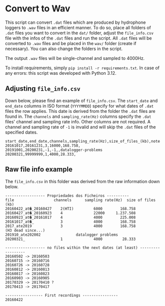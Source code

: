 # Convert to Wav 

This script can convert `.dat` files which are produced by hydrophone loggers
to `.wav` files in an efficient manner.
To do so, place all folders of `.dat` files you want to convert in the `dat/` folder, adjust the `file_info.csv` file with the infos of the `.dat` files
and run the script. All `.dat` files will be converted to `.wav` files and be placed in the `wav/` folder (create if necessary). 
You can also change the folders in the script.

The output `.wav` files will be single-channel and sampled to 4000Hz. 

To install requirements, simply `pip install -r requirements.txt`. In case of any errors: this script was developed with Python 3.12.

## Adjusting `file_info.csv`

Down below, please find an example of `file_info.csv`. The `start_date` and `end_date` columns in ISO format (`YYYYMMDD`) specify for what dates of `.dat` files the row applies. 
This date is derived from the folder the `.dat` files are found in. The `channels` and `sampling_rate(Hz)` columns specify the `.dat` files' channel and sampling rate info. Other columns are not required. 
A channel and sampling rate of `-1` is invalid and will skip the `.dat` files of the specified dates. 

```csv
start_date,end_date,channels,sampling_rate(Hz),size_of_files_(kb),note
20161017,20161231,3,16000,168.758,
20191001,20200231,-1,-1,,datalogger-problems
20200321,99999999,1,4000,28.333,
```

## Raw file info example

The `file_info.csv` in this folder was derived from the raw information down below.

```
------------------ Propriedades dos Ficheiros ----------
file                  channels      sampling rate(Hz)  size of files (kb)
20160422_at�_20160427    2(HTI)         6000        168.758
20160427_at�_20160923    4              22000     1.237.508
20160923_at�_20161017    4              4000        225.008
20161017_at�_            3              4000        168.758
2017_ate2019             3              4000        168.758
(H3 dead since...)
201910_ate202002                datalogger problems
20200321_                1              4000         28.333

------------------ no files within the next dates (at least) ------------------
20160502 -> 20160503
20160715 -> 20160716
20160726 -> 20160728
20160812 -> 20160813
20160817 -> 20160823
20160903 -> 20160905
20170329 -> 20170410 ?
20170413 -> 20170417

----------------- First recordings ----------------
20160422
```